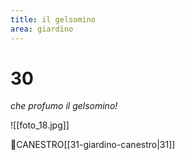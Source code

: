 ```yaml
---
title: il gelsomino
area: giardino
---
```

# 30
_che profumo il gelsomino!_

![[foto_18.jpg]]

👀CANESTRO[[31-giardino-canestro|31]]
